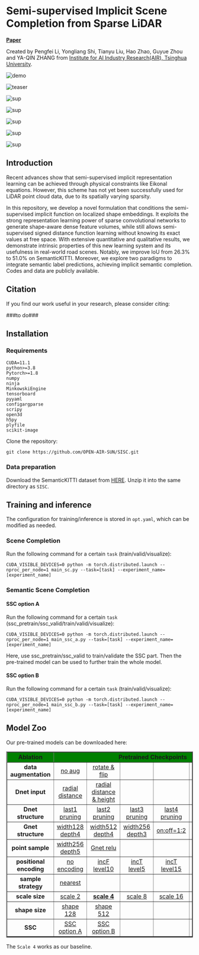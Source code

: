 # Semi-supervised Implicit Scene Completion from Sparse LiDAR

[**Paper**]() 

Created by Pengfei Li, Yongliang Shi, Tianyu Liu, Hao Zhao, Guyue Zhou and YA-QIN ZHANG from <a href="http://air.tsinghua.edu.cn/EN/" target="_blank">Institute for AI Industry Research(AIR), Tsinghua University</a>.

![demo](doc/demo.gif)

![teaser](doc/qualitative.png)

![sup](doc/qualitative_0.PNG)

![sup](doc/qualitative_1.PNG)

![sup](doc/qualitative_2.PNG)

![sup](doc/qualitative_3.PNG)

![sup](doc/qualitative_4.PNG)


## Introduction

Recent advances show that semi-supervised implicit representation learning can be achieved through physical constraints like Eikonal equations. However, this scheme has not yet been successfully used for LiDAR point cloud data, due to its spatially varying sparsity. 

In this repository, we develop a novel formulation that conditions the semi-supervised implicit function on localized shape embeddings. It exploits the strong representation learning power of sparse convolutional networks to generate shape-aware dense feature volumes, while still allows semi-supervised signed distance function learning without knowing its exact values at free space. With extensive quantitative and qualitative results, we demonstrate intrinsic properties of this new learning system and its usefulness in real-world road scenes. Notably, we improve IoU from 26.3\% to 51.0\% on SemanticKITTI. Moreover, we explore two paradigms to integrate semantic label predictions, achieving implicit semantic completion. Codes and data are publicly available.

## Citation

If you find our work useful in your research, please consider citing:

\#\#\#to do\#\#\#


## Installation

### Requirements
    
    CUDA=11.1
    python>=3.8
    Pytorch>=1.8
    numpy
    ninja
    MinkowskiEngine
    tensorboard
    pyyaml
    configargparse
    scripy
    open3d
    h5py
    plyfile
    scikit-image



Clone the repository:
    
    git clone https://github.com/OPEN-AIR-SUN/SISC.git


### Data preparation

Download the SemanticKITTI dataset from 
[HERE](http://semantic-kitti.org/assets/data_odometry_voxels.zip). Unzip it into the same directory as `SISC`.



## Training and inference
The configuration for training/inference is stored in `opt.yaml`, which can be modified as needed.

### Scene Completion

Run the following command for a certain `task` (train/valid/visualize):

    CUDA_VISIBLE_DEVICES=0 python -m torch.distributed.launch --nproc_per_node=1 main_sc.py --task=[task] --experiment_name=[experiment_name]


### Semantic Scene Completion
#### SSC option A
Run the following command for a certain `task` (ssc_pretrain/ssc_valid/train/valid/visualize):

    CUDA_VISIBLE_DEVICES=0 python -m torch.distributed.launch --nproc_per_node=1 main_ssc_a.py --task=[task] --experiment_name=[experiment_name]

Here, use ssc_pretrain/ssc_valid to train/validate the SSC part. Then the pre-trained model can be used to further train the whole model.

#### SSC option B
Run the following command for a certain `task` (train/valid/visualize):

    CUDA_VISIBLE_DEVICES=0 python -m torch.distributed.launch --nproc_per_node=1 main_ssc_b.py --task=[task] --experiment_name=[experiment_name]


## Model Zoo
Our pre-trained models can be downloaded here:
<table border="2">
    <tr>
        <td style="background-color:green"><center><b>Ablation</td> 
        <td style="background-color:green" colspan="6"><center><b>Pretrained Checkpoints</td> 
   </tr>
    <tr>
        <td><b><center>data augmentation</td>    
        <td>
            <a href="https://drive.google.com/file/d/1emXd-yTPfBf2gBmnggIANxCDg73mnPn5/view?usp=sharing">
                    <center>no aug
            </a>
        </td>  
        <td>
            <a href="https://drive.google.com/file/d/1a1TzSgBwPs_IKkkaS2CdUa4hrmiKYq4_/view?usp=sharing">
                    <center>rotate & flip
            </a>
        </td>  
        <td>
        </td>  
        <td>
        </td>  
        <td>
        </td>  
        <td>
        </td>  
    </tr>
    <tr>
        <td><b><center>Dnet input</td>    
        <td>
            <a href="https://drive.google.com/file/d/1GwWAHlHkg--07UzPq37nyCzh0Mnx__55/view?usp=sharing">
                    <center>radial distance
            </a>
        </td>  
        <td>
            <a href="https://drive.google.com/file/d/1IHzXW6DjaYYvr76vtPPEr6sspojx8-Ba/view?usp=sharing">
                    <center>radial distance & height
            </a>
        </td> 
        <td>
        </td>  
        <td>
        </td> 
        <td>
        </td> 
        <td>
        </td> 
    </tr>
    <tr>
        <td><b><center>Dnet structure</td>    
        <td>
            <a href="https://drive.google.com/file/d/1jwHxrRH5xaW95MgaiQ1lYTg8l57E6Taj/view?usp=sharing">
                    <center>last1 pruning
            </a>
        </td>  
        <td>
            <a href="https://drive.google.com/file/d/1ydzQx4loYYkICJKJi20YG6t05Osb3Djr/view?usp=sharing">
                    <center>last2 pruning
            </a>
        </td>  
        <td>
            <a href="https://drive.google.com/file/d/1jrugPHXjrv7z5PUQxF_rM-yFGjeHZD_8/view?usp=sharing">
                    <center>last3 pruning
            </a>
        </td>  
        <td>
            <a href="https://drive.google.com/file/d/1TpkvCEtRGls3ZJklyOiDYwKoUGEH4cCZ/view?usp=sharing">
                    <center>last4 pruning
            </a>
        </td>  
        <td>
            <a href="https://drive.google.com/file/d/1S59qwyUgl14vAC-Ri8jZxKAK2B50bKnt/view?usp=sharing">
                    <center>Dnet relu
            </a>
        </td>  
        <td>
            <a href="https://drive.google.com/file/d/1A6_wyJHVZRHudwtaD5w5HebCiv_oL7bY/view?usp=sharing">
                    <center>4convs output
            </a>
        </td>  
    </tr>
    <tr>
        <td><b><center>Gnet structure</td>    
        <td>
            <a href="https://drive.google.com/file/d/19vX4i773A6Df6YLTdyP_MxzoR8KCX1Gf/view?usp=sharing">
                    <center>width128 depth4
            </a>
        </td>  
        <td>
            <a href="https://drive.google.com/file/d/1SED3cV4Fc6Sf2F3bIaf8l5KwgkqI6RMu/view?usp=sharing">
                    <center>width512 depth4
            </a>
        </td>  
        <td>
            <a href="https://drive.google.com/file/d/1s1WBgNhr_gImO-wDNNGqwcHOziRjTXh5/view?usp=sharing">
                    <center>width256 depth3
            </a>
        </td>  
        <td>
            <a href="https://drive.google.com/file/d/1qBx3ZKAwRhdZ-BvFsJcUZI1MqPBUli26/view?usp=sharing">
                    <center>on:off=1:2
            </a>
        </td>  
        <td>
            <a href="https://drive.google.com/file/d/1DzxctLzRBmm_W23O2Jum9kqSZGQ-JMXp/view?usp=sharing">
                    <center>on:off=2:3
            </a>
        </td>
        <td>
        </td>  
    </tr>
    <tr>
        <td><b><center>point sample</td>    
        <td>
            <a href="https://drive.google.com/file/d/1-rVag5fkg3l1WzvyjS4zpKZQBowkXj7p/view?usp=sharing">
                    <center>width256 depth5
            </a>
        </td>  
        <td>
            <a href="https://drive.google.com/file/d/1IW6wUFTej_wBwzSWwFQe5iOT5KXke2Pm/view?usp=sharing">
                    <center>Gnet relu
            </a>
        </td>  
        <td>
        </td>  
        <td>
        </td>  
        <td>
        </td>  
        <td>
        </td>  
    </tr>
    <tr>
        <td><b><center>positional encoding</td>    
        <td>
            <a href="https://drive.google.com/file/d/1MTiB5BgrSMj0tEmz7UykVcUKGgkOJr0J/view?usp=sharing">
                    <center>no encoding
            </a>
        </td>  
        <td>
            <a href="https://drive.google.com/file/d/12Eoyb1ClU75F_p37wyssVD7INJy2KlHO/view?usp=sharing">
                    <center>incF level10
            </a>
        </td>  
        <td>
            <a href="https://drive.google.com/file/d/1j46UUuLoRT-8eH6VlyNbJEbU3SRU3oEY/view?usp=sharing">
                    <center>incT level5
            </a>
        </td>  
        <td>
            <a href="https://drive.google.com/file/d/1RLl_OjhrdSnqtXL88-Q1hXszEtBd-gVD/view?usp=sharing">
                    <center>incT level15
            </a>
        </td>      
        <td>
        </td>      
        <td>
        </td>      
    </tr>
    <tr>
        <td><b><center>sample strategy</td>    
        <td>
            <a href="https://drive.google.com/file/d/1RQgA_NAuNcBCXDtHTgEatkBme7GfumLG/view?usp=sharing">
                    <center>nearest
            </a>
        </td>     
        <td>
        </td>  
        <td>
        </td>  
        <td>
        </td>  
        <td>
        </td>  
        <td>
        </td>  
    </tr>
    <tr>
        <td><b><center>scale size</td>    
        <td>
            <a href="https://drive.google.com/file/d/1hJb4woXN5uuG7WKOKgwvLzkWxC-Smh5L/view?usp=sharing">
                    <center>scale 2
            </a>
        </td>  
        <td>
            <a href="https://drive.google.com/file/d/18YPYrKvC7KcMp0nLqU98WnjJs6JTKsda/view?usp=sharing">
                    <center> <b> <u> scale 4
            </a>
        </td>  
        <td>
            <a href="https://drive.google.com/file/d/1D8DLWcGFxrFR5_RtrNlV1-Ov7-JPIdTT/view?usp=sharing">
                    <center>scale 8
            </a>
        </td>  
        <td>
            <a href="https://drive.google.com/file/d/1lAhTYSJQmdAdTWcIpCAHkbOb4UBItMgf/view?usp=sharing">
                    <center>scale 16
            </a>
        </td>  
        <td>
            <a href="https://drive.google.com/file/d/1tNrCnqmcb8_xgBEL5elis36E3yrSrMLv/view?usp=sharing">
                    <center>scale 32
            </a>
        </td>  
        <td>
        </td>  
    </tr>
    <tr>
        <td><b><center>shape size</td>    
        <td>
            <a href="https://drive.google.com/file/d/1iM2xVFh1Qk27HMKhKp5WyjkSoxsAJqoI/view?usp=sharing">
                    <center>shape 128
            </a>
        </td>  
        <td>
            <a href="https://drive.google.com/file/d/1QDngtgrYjoMlk4ZKi6bODH8XJnj1aN0N/view?usp=sharing">
                    <center>shape 512
            </a>
        </td>  
        <td>
        </td>  
        <td>
        </td>  
        <td>
        </td>  
        <td>
        </td>  
    </tr>
    <tr>
        <td><b><center>SSC</td>    
        <td>
            <a href="https://drive.google.com/file/d/17e5M2Z-TFcplfL61b54Zea8lCrBylqyT/view?usp=sharing">
                    <center>SSC option A
            </a>
        </td>  
        <td>
            <a href="https://drive.google.com/file/d/1eecCo4_fyuOcfn2zTidSq07xYRrWpfjN/view?usp=sharing">
                    <center>SSC option B
            </a>
        </td>  
        <td>
        </td>  
        <td>
        </td>  
        <td>
        </td>  
        <td>
        </td>  
    </tr>
</table>


The `Scale 4` works as our baseline.

